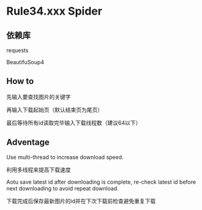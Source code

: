 # Rule34.xxx Spider
## 依赖库
  requests
  
  BeautifuSoup4
## How to
  先输入要查找图片的关键字
  
  再输入下载起始页（默认结束页为尾页）
  
  最后等待所有id读取完毕输入下载线程数（建议64以下）
  
## Adventage
  Use multi-thread to increase download speed.
  
  利用多线程来提高下载速度
  
  Aotu save latest id after downloading is complete, re-check latest id before next downloading to avoid repeat download.
  
  下载完成后保存最新图片的id并在下次下载前检查避免重复下载
